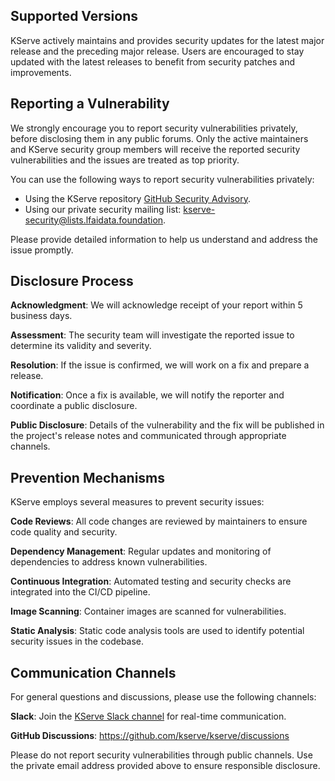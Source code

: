 ## Supported Versions

KServe actively maintains and provides security updates for the latest major release and the preceding major release. Users are encouraged to stay updated with the latest releases to benefit from security patches and improvements.

## Reporting a Vulnerability

We strongly encourage you to report security vulnerabilities privately, before disclosing them in any public forums. Only the active maintainers and KServe security group members will receive the reported security vulnerabilities and the issues are treated as top priority.

You can use the following ways to report security vulnerabilities privately:

- Using the KServe repository [GitHub Security Advisory](https://github.com/kserve/kserve/security/advisories/new).
- Using our private security mailing list: kserve-security@lists.lfaidata.foundation.

Please provide detailed information to help us understand and address the issue promptly.

## Disclosure Process

**Acknowledgment**: We will acknowledge receipt of your report within 5 business days.

**Assessment**: The security team will investigate the reported issue to determine its validity and severity.

**Resolution**: If the issue is confirmed, we will work on a fix and prepare a release.

**Notification**: Once a fix is available, we will notify the reporter and coordinate a public disclosure.

**Public Disclosure**: Details of the vulnerability and the fix will be published in the project's release notes and communicated through appropriate channels.

## Prevention Mechanisms

KServe employs several measures to prevent security issues:

**Code Reviews**: All code changes are reviewed by maintainers to ensure code quality and security.

**Dependency Management**: Regular updates and monitoring of dependencies to address known vulnerabilities.

**Continuous Integration**: Automated testing and security checks are integrated into the CI/CD pipeline.

**Image Scanning**: Container images are scanned for vulnerabilities.

**Static Analysis**: Static code analysis tools are used to identify potential security issues in the codebase.

## Communication Channels
For general questions and discussions, please use the following channels:

**Slack**: Join the [KServe Slack channel](https://kserve.github.io/website/latest/community/get_involved/#become-a-contributor) for real-time communication.

**GitHub Discussions**: https://github.com/kserve/kserve/discussions

Please do not report security vulnerabilities through public channels. Use the private email address provided above to ensure responsible disclosure.
